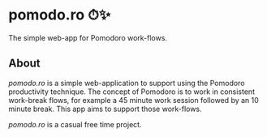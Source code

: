# pomodo.ro ⏱✨

The simple web-app for Pomodoro work-flows.

## About

_pomodo.ro_ is a simple web-application to support using the Pomodoro productivity technique. The concept of Pomodoro is to work in consistent work-break flows, for example a 45 minute work session followed by an 10 minute break. This app aims to support those work-flows.

_pomodo.ro_ is a casual free time project.
